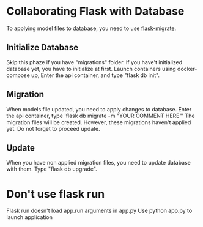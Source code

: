 # Collaborating Flask with Database

To applying model files to database, you need to use [flask-migrate](https://flask-migrate.readthedocs.io/en/latest/).

## Initialize Database

Skip this phaze if you have "migrations" folder.
If you have't initialized database yet, you have to initialize at first.
Launch containers using docker-compose up, Enter the api container, and type "flask db init".

## Migration

When models file updated, you need to apply changes to database.
Enter the api container, type 'flask db migrate -m "YOUR COMMENT HERE"'
The migration files will be created.
However, these migrations haven't applied yet.
Do not forget to proceed update.

## Update

When you have non applied migration files, you need to update database with them.
Type "flask db upgrade".

# Don't use flask run

Flask run doesn't load app.run arguments in app.py
Use python app.py to launch application
